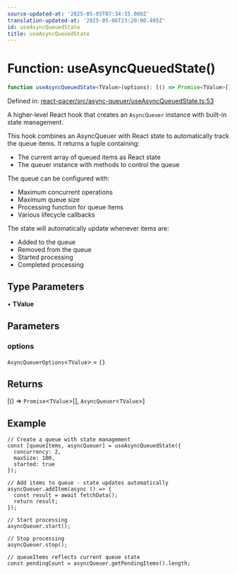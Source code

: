 ```yaml
---
source-updated-at: '2025-05-05T07:34:55.000Z'
translation-updated-at: '2025-05-06T23:20:00.495Z'
id: useAsyncQueuedState
title: useAsyncQueuedState
---
```


<!-- DO NOT EDIT: this page is autogenerated from the type comments -->

# Function: useAsyncQueuedState()

```ts
function useAsyncQueuedState<TValue>(options): [() => Promise<TValue>[], AsyncQueuer<TValue>]
```

Defined in: [react-pacer/src/async-queuer/useAsyncQueuedState.ts:53](https://github.com/TanStack/pacer/blob/main/packages/react-pacer/src/async-queuer/useAsyncQueuedState.ts#L53)

A higher-level React hook that creates an `AsyncQueuer` instance with built-in state management.

This hook combines an AsyncQueuer with React state to automatically track the queue items.
It returns a tuple containing:
- The current array of queued items as React state
- The queuer instance with methods to control the queue

The queue can be configured with:
- Maximum concurrent operations
- Maximum queue size
- Processing function for queue items
- Various lifecycle callbacks

The state will automatically update whenever items are:
- Added to the queue
- Removed from the queue
- Started processing
- Completed processing

## Type Parameters

• **TValue**

## Parameters

### options

`AsyncQueuerOptions`\<`TValue`\> = `{}`

## Returns

\[() => `Promise`\<`TValue`\>[], `AsyncQueuer`\<`TValue`\>\]

## Example

```tsx
// Create a queue with state management
const [queueItems, asyncQueuer] = useAsyncQueuedState({
  concurrency: 2,
  maxSize: 100,
  started: true
});

// Add items to queue - state updates automatically
asyncQueuer.addItem(async () => {
  const result = await fetchData();
  return result;
});

// Start processing
asyncQueuer.start();

// Stop processing
asyncQueuer.stop();

// queueItems reflects current queue state
const pendingCount = asyncQueuer.getPendingItems().length;
```
